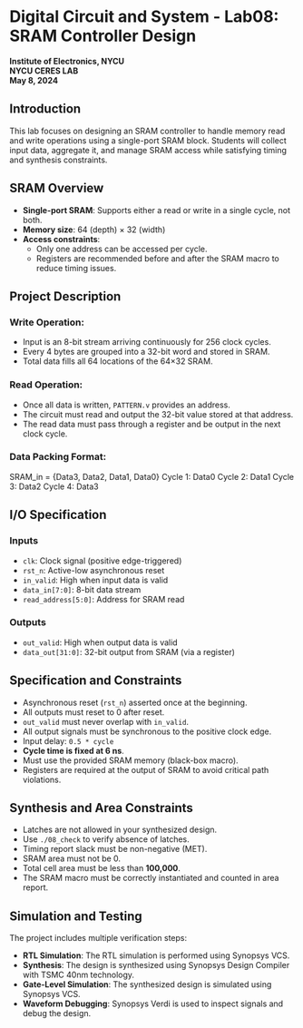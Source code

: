 # Digital Circuit and System - Lab08: SRAM Controller Design

**Institute of Electronics, NYCU**  
**NYCU CERES LAB**  
**May 8, 2024**

## Introduction

This lab focuses on designing an SRAM controller to handle memory read and write operations using a single-port SRAM block. Students will collect input data, aggregate it, and manage SRAM access while satisfying timing and synthesis constraints.

## SRAM Overview

- **Single-port SRAM**: Supports either a read or write in a single cycle, not both.
- **Memory size**: 64 (depth) × 32 (width)
- **Access constraints**:
  - Only one address can be accessed per cycle.
  - Registers are recommended before and after the SRAM macro to reduce timing issues.

## Project Description

### Write Operation:
- Input is an 8-bit stream arriving continuously for 256 clock cycles.
- Every 4 bytes are grouped into a 32-bit word and stored in SRAM.
- Total data fills all 64 locations of the 64×32 SRAM.

### Read Operation:
- Once all data is written, `PATTERN.v` provides an address.
- The circuit must read and output the 32-bit value stored at that address.
- The read data must pass through a register and be output in the next clock cycle.

### Data Packing Format:
SRAM_in = {Data3, Data2, Data1, Data0}
Cycle 1: Data0
Cycle 2: Data1
Cycle 3: Data2
Cycle 4: Data3

## I/O Specification

### Inputs
- `clk`: Clock signal (positive edge-triggered)
- `rst_n`: Active-low asynchronous reset
- `in_valid`: High when input data is valid
- `data_in[7:0]`: 8-bit data stream
- `read_address[5:0]`: Address for SRAM read

### Outputs
- `out_valid`: High when output data is valid
- `data_out[31:0]`: 32-bit output from SRAM (via a register)

## Specification and Constraints

- Asynchronous reset (`rst_n`) asserted once at the beginning.
- All outputs must reset to 0 after reset.
- `out_valid` must never overlap with `in_valid`.
- All output signals must be synchronous to the positive clock edge.
- Input delay: `0.5 * cycle`
- **Cycle time is fixed at 6 ns**.
- Must use the provided SRAM memory (black-box macro).
- Registers are required at the output of SRAM to avoid critical path violations.

## Synthesis and Area Constraints

- Latches are not allowed in your synthesized design.
- Use `./08_check` to verify absence of latches.
- Timing report slack must be non-negative (MET).
- SRAM area must not be 0.
- Total cell area must be less than **100,000**.
- The SRAM macro must be correctly instantiated and counted in area report.

## Simulation and Testing
The project includes multiple verification steps:
- **RTL Simulation**: The RTL simulation is performed using Synopsys VCS.
- **Synthesis**: The design is synthesized using Synopsys Design Compiler with TSMC 40nm technology.
- **Gate-Level Simulation**: The synthesized design is simulated using Synopsys VCS.
- **Waveform Debugging**: Synopsys Verdi is used to inspect signals and debug the design.
